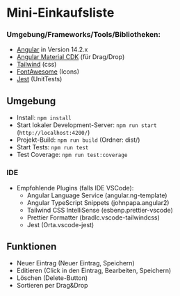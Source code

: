 # Mini-Einkaufsliste

### Umgebung/Frameworks/Tools/Bibliotheken:

- [Angular](https://angular.io) in Version 14.2.x
- [Angular Material CDK](https://material.angular.io/cdk/drag-drop/overview) (für Drag/Drop)
- [Tailwind](https://tailwindcss.com) (css)
- [FontAwesome](https://github.com/FortAwesome/angular-fontawesome) (Icons)
- [Jest](https://jestjs.io) (UnitTests)

## Umgebung

- Install: `npm install`
- Start lokaler Development-Server: `npm run start` (`http://localhost:4200/`)
- Projekt-Build: `npm run build` (Ordner: dist/)
- Start Tests: `npm run test`
- Test Coverage: `npm run test:coverage`

### IDE

- Empfohlende Plugins (falls IDE VSCode):
  - Angular Language Service (angular.ng-template)
  - Angular TypeScript Snippets (johnpapa.angular2)
  - Tailwind CSS IntelliSense (esbenp.prettier-vscode)
  - Prettier Formatter (bradlc.vscode-tailwindcss)
  - Jest (Orta.vscode-jest)

## Funktionen

- Neuer Eintrag (Neuer Eintrag, Speichern)
- Editieren (Click in den Eintrag, Bearbeiten, Speichern)
- Löschen (Delete-Button)
- Sortieren per Drag&Drop
